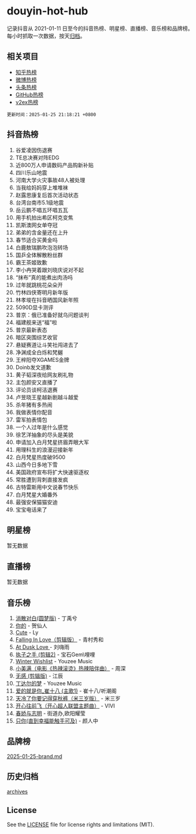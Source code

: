 # douyin-hot-hub

记录抖音从 2021-01-11 日至今的抖音热榜、明星榜、直播榜、音乐榜和品牌榜。每小时抓取一次数据，按天[归档](archives)。

## 相关项目

- [知乎热榜](https://github.com/lonnyzhang423/zhihu-hot-hub)
- [微博热榜](https://github.com/lonnyzhang423/weibo-hot-hub)
- [头条热榜](https://github.com/lonnyzhang423/toutiao-hot-hub)
- [GitHub热榜](https://github.com/lonnyzhang423/github-hot-hub)
- [v2ex热榜](https://github.com/lonnyzhang423/v2ex-hot-hub)


`更新时间：2025-01-25 21:18:21 +0800`

## 抖音热榜

1. 谷爱凌因伤退赛
1. TE总决赛对阵EDG
1. 近800万人申请数码产品购新补贴
1. 四川乐山地震
1. 河南大学火灾事故48人被处理
1. 当我给妈妈穿上堆堆袜
1. 赵露思康复后首次活动状态
1. 台湾台南市5.1级地震
1. 岳云鹏不唱五环唱五瓦
1. 用手机拍出希区柯克变焦
1. 凯斯澳网女单夺冠
1. 弟弟的含金量还在上升
1. 春节适合买黄金吗
1. 白鹿敖瑞鹏吹泡泡转场
1. 国乒全体解散粉丝群
1. 霸王茶姬致歉
1. 李小冉哭着跟刘晓庆说对不起
1. “抹布”真的能煮出肉汤吗
1. 过年就跳桃花朵朵开
1. 竹林四侠寄明月新年版
1. 林孝埈在抖音晒国风新年照
1. 5090D显卡测评
1. 普京：俄已准备好就乌问题谈判
1. 福建舰来送“福”啦
1. 普京最新表态
1. 暗区突围综艺收官
1. 悬疑赛道让斗笑社闯进去了
1. 净渊成全白烁和梵樾
1. 王梓阳夺XGAMES金牌
1. Doinb发文道歉
1. 黄子韬深夜给网友刷礼物
1. 主包颜安又直播了
1. 评论员谈柯洁退赛
1. 卢昱晓王星越新剧越斗越爱
1. 杀年猪有多热闹
1. 我做表情你配音
1. 雷军拍表情包
1. 一个人过年是什么感觉
1. 徐艺洋抽象的尽头是美貌
1. 申请加入白月梵星挤眉弄眼大军
1. 用理科生的浪漫迎接新年
1. 白月梵星热度破9500
1. 山西今日多地下雪
1. 美国政府宣布将扩大快速驱逐权
1. 常胜遭到背刺直接发疯
1. 古特雷斯用中文说春节快乐
1. 白月梵星大婚番外
1. 最强安保猫猫安迪
1. 宝宝电话来了

## 明星榜

暂无数据

## 直播榜

暂无数据

## 音乐榜

1. [消散对白(圆梦版)](https://sf5-hl-cdn-tos.douyinstatic.com/obj/tos-cn-ve-2774/og4jB5I5IizzoZVAAAzWgBMAsMDWoArfwBOiFs) - 丁禹兮
1. [你的](https://sf5-hl-cdn-tos.douyinstatic.com/obj/tos-cn-ve-2774/oYuIeKf42jB7sEV6B2upMdpYAgfrQWj0FeRegh) - 贺仙人
1. [Cute](https://sf5-hl-cdn-tos.douyinstatic.com/obj/tos-cn-ve-2774/o4IbIzHWKAAB4wsS5qMBRiiAlEBGTpQRNfFvuo) - Ly
1. [Falling In Love（剪辑版）](https://sf5-hl-cdn-tos.douyinstatic.com/obj/tos-cn-ve-2774/o8ajpA8zzgBPahbBIO8AcKGBLJezFCRd1wfP9f) - 青村秀和
1. [ At Dusk  Love ](https://sf5-hl-cdn-tos.douyinstatic.com/obj/tos-cn-ve-2774/o8CrpCf5CaYgI4ZrtQgMQAFEfuGqNnRSDQAPBc) - 刘嗨雨
1. [执子之手 (剪辑2)](https://sf5-hl-cdn-tos.douyinstatic.com/obj/tos-cn-ve-2774/oUoZLQjCc31XzqsBnBQUNgeKtYPBcgbFDwtfcu) - 宝石Gem\哩哩
1. [Winter Wishlist](https://sf5-hl-cdn-tos.douyinstatic.com/obj/tos-cn-ve-2774/oIIgUOeamCFCVAzxN6MFRLIBlLGpUqQxeeHrLE) - Youzee Music
1. [小美满（电影《热辣滚烫》热辣陪伴曲）](https://sf5-hl-cdn-tos.douyinstatic.com/obj/tos-cn-ve-2774/o0GAn2lSgfZIDUgtevCGDQYnFg4CwnrBaxbTZL) - 周深
1. [无感 (剪辑版)](https://sf5-hl-cdn-tos.douyinstatic.com/obj/tos-cn-ve-2774/o0eIsUzJBDlQaQFC5OFlgbMEZC1TFYBftOBn6p) - 江辰
1. [丁达尔的梦](https://sf5-hl-cdn-tos.douyinstatic.com/obj/tos-cn-ve-2774/oMU3WirUZBVQkAC9ccG5P2IQirziZM2RTInUY) - Youzee Music
1. [爱的就是你_崔十八 (主歌1)](https://sf5-hl-cdn-tos.douyinstatic.com/obj/tos-cn-ve-2774/oI5BO5DhFZ6UTcNCnZaOCBLtZ7WIMQGfgnXf5E) - 崔十八/听潮阁
1. [天冷了你要记得穿秋裤（米三岁版）](https://sf5-hl-cdn-tos.douyinstatic.com/obj/tos-cn-ve-2774/oQlIwVIDWiZ6BQilAorS7MA0AgCkQDvcZAdm1) - 米三岁
1. [开心往前飞（开心超人联盟主题曲）](https://sf5-hl-cdn-tos.douyinstatic.com/obj/tos-cn-ve-2774/9d8fb7c82cf1421fb93a9fe925275e0a) - VIVI
1. [春娇与志明](https://sf5-hl-cdn-tos.douyinstatic.com/obj/tos-cn-ve-2774/e530d8fceb7044b39707d7f9ff54add1) - 街道办,欧阳耀莹
1. [只你(直到幸福能触手可及)](https://sf5-hl-cdn-tos.douyinstatic.com/obj/tos-cn-ve-2774/o0lBkRDzFTeaVSUz3ZZSCBVtZ5DIMQGfgmEAuE) - 颜人中

## 品牌榜

[2025-01-25-brand.md](archives/2025-01-25-brand.md)

## 历史归档

[archives](archives)

## License

See the [LICENSE](LICENSE) file for license rights and limitations (MIT).
